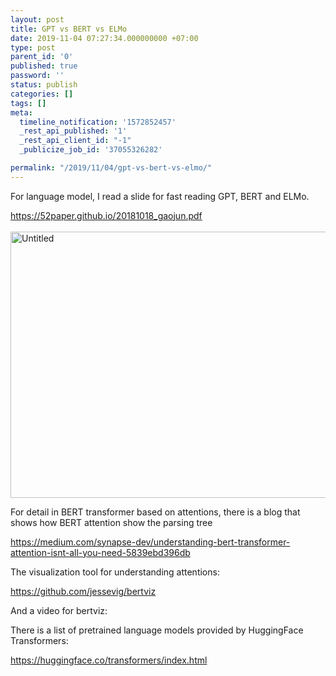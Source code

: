 ```yaml
---
layout: post
title: GPT vs BERT vs ELMo
date: 2019-11-04 07:27:34.000000000 +07:00
type: post
parent_id: '0'
published: true
password: ''
status: publish
categories: []
tags: []
meta:
  timeline_notification: '1572852457'
  _rest_api_published: '1'
  _rest_api_client_id: "-1"
  _publicize_job_id: '37055326282'

permalink: "/2019/11/04/gpt-vs-bert-vs-elmo/"
---
```

<p>For language model, I read a slide for fast reading GPT, BERT and ELMo.</p>
<p><a href="https://52paper.github.io/20181018_gaojun.pdf">https://52paper.github.io/20181018_gaojun.pdf<br />
</a><br />
<img class="alignnone size-full wp-image-34" src="{{ site.baseurl }}/assets/untitled.png" alt="Untitled" width="989" height="426" /></p>
<p>For detail in BERT transformer based on attentions, there is a blog that shows how BERT attention show the parsing tree</p>
<p><a href="https://medium.com/synapse-dev/understanding-bert-transformer-attention-isnt-all-you-need-5839ebd396db">https://medium.com/synapse-dev/understanding-bert-transformer-attention-isnt-all-you-need-5839ebd396db</a></p>
<p>The visualization tool for understanding attentions:</p>
<p><a href="https://github.com/jessevig/bertviz">https://github.com/jessevig/bertviz</a></p>
<p>And a video for bertviz:</p>
<p>There is a list of pretrained language models provided by HuggingFace Transformers:</p>
<p><a href="https://huggingface.co/transformers/index.html">https://huggingface.co/transformers/index.html</a></p>
<p>&nbsp;</p>
<p>&nbsp;</p>

